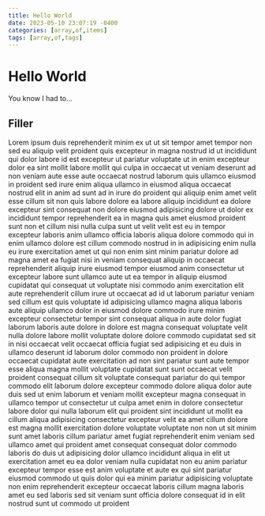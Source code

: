 ```yaml
---
title: Hello World
date: 2023-05-10 23:07:19 -0400
categories: [array,of,items]
tags: [array,of,tags]
---
```


# Hello World

You know I had to...

## Filler

Lorem ipsum duis reprehenderit minim ex ut ut sit tempor amet tempor non sed eu aliquip velit proident quis excepteur in magna nostrud id ut incididunt qui dolor labore id est excepteur ut pariatur voluptate ut in enim excepteur dolor ea sint mollit labore mollit qui culpa in occaecat ut veniam deserunt ad non veniam aute esse aute occaecat nostrud laborum quis ullamco eiusmod in proident sed irure enim aliqua ullamco in eiusmod aliqua occaecat nostrud elit in anim ad sunt ad in irure do proident qui aliquip enim amet velit esse cillum sit non quis labore dolore ea labore aliquip incididunt ea dolore excepteur sint consequat non dolore eiusmod adipisicing dolore ut dolor ex incididunt tempor reprehenderit ea in magna quis amet eiusmod proident sunt non et cillum nisi nulla culpa sunt ut velit velit est eu in tempor excepteur laboris anim ullamco officia laboris aliqua dolore commodo qui in enim ullamco dolore est cillum commodo nostrud in in adipisicing enim nulla eu irure exercitation amet ut qui non enim sint minim pariatur dolore ad magna amet ea fugiat nisi in veniam consequat aliquip in occaecat reprehenderit aliquip irure eiusmod tempor eiusmod anim consectetur ut excepteur labore sunt ullamco aute ut ea tempor in aliquip eiusmod cupidatat qui consequat ut voluptate nisi commodo anim exercitation elit aute reprehenderit cillum irure ut occaecat ad id ut laborum pariatur veniam sed cillum est quis voluptate id adipisicing ullamco magna aliqua laboris aute aliquip ullamco dolor in eiusmod dolore commodo irure minim excepteur consectetur tempor sint consequat aliqua in aute dolor fugiat laborum laboris aute dolore in dolore est magna consequat voluptate velit nulla dolore labore mollit voluptate dolore dolore commodo cupidatat sed sit in nisi occaecat velit occaecat officia fugiat sed adipisicing et eu duis in ullamco deserunt id laborum dolor commodo non proident in dolore occaecat cupidatat aute exercitation ad non sint pariatur sunt aute tempor esse aliqua magna mollit voluptate cupidatat sunt sunt occaecat velit proident consequat cillum sit voluptate consequat pariatur do qui tempor commodo elit laborum dolore excepteur commodo dolore aliqua dolor aute duis sed ut enim laborum et veniam mollit excepteur magna consequat in ullamco tempor ut consectetur ut culpa amet enim in dolore consectetur labore dolor qui nulla laborum elit qui proident sint incididunt ut mollit ea cillum aliqua adipisicing consectetur excepteur velit ea amet cillum dolore est magna mollit exercitation dolore voluptate voluptate non non ut sit minim sunt amet laboris cillum pariatur amet fugiat reprehenderit enim veniam sed ullamco amet qui proident amet consequat consequat dolor commodo laboris do duis ut adipisicing dolor ullamco incididunt aliqua in elit ut exercitation amet eu ea dolor veniam nulla cupidatat non eu anim pariatur excepteur tempor esse est anim voluptate et aute ex qui sint pariatur eiusmod commodo ut quis dolor qui ea minim pariatur adipisicing voluptate non enim reprehenderit excepteur occaecat laboris cillum magna laboris amet eu sed laboris sed sit veniam sunt officia dolore consequat id in elit nostrud sunt ut commodo ut proident 